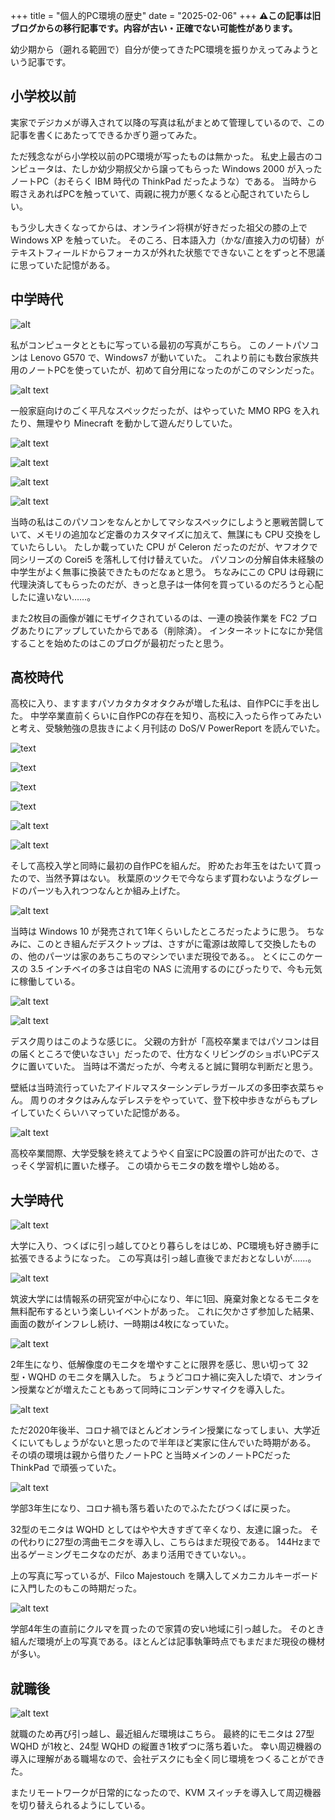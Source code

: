 +++
title = "個人的PC環境の歴史"
date = "2025-02-06"
+++
**⚠️この記事は旧ブログからの移行記事です。内容が古い・正確でない可能性があります。**

幼少期から（遡れる範囲で）自分が使ってきたPC環境を振りかえってみようという記事です。

## 小学校以前
実家でデジカメが導入されて以降の写真は私がまとめて管理しているので、この記事を書くにあたってできるかぎり遡ってみた。

ただ残念ながら小学校以前のPC環境が写ったものは無かった。
私史上最古のコンピュータは、たしか幼少期叔父から譲ってもらった Windows 2000 が入ったノートPC（おそらく IBM 時代の ThinkPad だったような）である。
当時から暇さえあればPCを触っていて、両親に視力が悪くなると心配されていたらしい。

もう少し大きくなってからは、オンライン将棋が好きだった祖父の膝の上で Windows XP を触っていた。
そのころ、日本語入力（かな/直接入力の切替）がテキストフィールドからフォーカスが外れた状態でできないことをずっと不思議に思っていた記憶がある。

## 中学時代

![alt](./me.jpg)

私がコンピュータとともに写っている最初の写真がこちら。
このノートパソコンは Lenovo G570 で、Windows7 が動いていた。
これより前にも数台家族共用のノートPCを使っていたが、初めて自分用になったのがこのマシンだった。

![alt text](g570.JPG)

一般家庭向けのごく平凡なスペックだったが、はやっていた MMO RPG を入れたり、無理やり Minecraft を動かして遊んだりしていた。

![alt text](g570_open.JPG)

![alt text](cpu.JPG)

![alt text](fan.JPG)

![alt text](g570_inside.JPG)

当時の私はこのパソコンをなんとかしてマシなスペックにしようと悪戦苦闘していて、メモリの追加など定番のカスタマイズに加えて、無謀にも CPU 交換をしていたらしい。
たしか載っていた CPU が Celeron だったのだが、ヤフオクで同シリーズの Corei5 を落札して付け替えていた。
パソコンの分解自体未経験の中学生がよく無事に換装できたものだなぁと思う。
ちなみにこの CPU は母親に代理決済してもらったのだが、きっと息子は一体何を買っているのだろうと心配したに違いない……。

また2枚目の画像が雑にモザイクされているのは、一連の換装作業を FC2 ブログあたりにアップしていたからである（削除済）。
インターネットになにか発信することを始めたのはこのブログが最初だったと思う。

## 高校時代
高校に入り、ますますパソカタカタオタクみが増した私は、自作PCに手を出した。
中学卒業直前くらいに自作PCの存在を知り、高校に入ったら作ってみたいと考え、受験勉強の息抜きによく月刊誌の DoS/V PowerReport を読んでいた。

![text](IMG_4702.JPG)

![text](IMG_4703.JPG)
 
![text](IMG_4704.JPG)
  
![text](IMG_4705.JPG)

![alt text](IMG_4707.JPG)

![alt text](IMG_4709.JPG)

そして高校入学と同時に最初の自作PCを組んだ。
貯めたお年玉をはたいて買ったので、当然予算はない。
秋葉原のツクモで今ならまず買わないようなグレードのパーツも入れつつなんとか組み上げた。

![alt text](IMG_4784.JPG)

当時は Windows 10 が発売されて1年くらいしたところだったように思う。
ちなみに、このとき組んだデスクトップは、さすがに電源は故障して交換したものの、他のパーツは家のあちこちのマシンでいまだ現役である。。 
とくにこのケースの 3.5 インチベイの多さは自宅の NAS に流用するのにぴったりで、今も元気に稼働している。

![alt text](IMG_5384.JPG)

![alt text](notepc.jpg)

デスク周りはこのような感じに。
父親の方針が「高校卒業まではパソコンは目の届くところで使いなさい」だったので、仕方なくリビングのショボいPCデスクに置いていた。
当時は不満だったが、今考えると誠に賢明な判断だと思う。

壁紙は当時流行っていたアイドルマスターシンデレラガールズの多田李衣菜ちゃん。
周りのオタクはみんなデレステをやっていて、登下校中歩きながらもプレイしていたくらいハマっていた記憶がある。

![alt text](newdesk.jpg)

高校卒業間際、大学受験を終えてようやく自室にPC設置の許可が出たので、さっそく学習机に置いた様子。
この頃からモニタの数を増やし始める。

## 大学時代

![alt text](2019.jpg)

大学に入り、つくばに引っ越してひとり暮らしをはじめ、PC環境も好き勝手に拡張できるようになった。
この写真は引っ越し直後でまだおとなしいが……。

![alt text](2019-2.jpg)

筑波大学には情報系の研究室が中心になり、年に1回、廃棄対象となるモニタを無料配布するという楽しいイベントがあった。
これに欠かさず参加した結果、画面の数がインフレし続け、一時期は4枚になっていた。

![alt text](2020.jpg)

2年生になり、低解像度のモニタを増やすことに限界を感じ、思い切って 32型・WQHD のモニタを購入した。
ちょうどコロナ禍に突入した頃で、オンライン授業などが増えたこともあって同時にコンデンサマイクを導入した。

![alt text](2020-2.jpg)

ただ2020年後半、コロナ禍でほとんどオンライン授業になってしまい、大学近くにいてもしょうがないと思ったので半年ほど実家に住んでいた時期がある。 その頃の環境は親から借りたノートPC と当時メインのノートPCだった ThinkPad で頑張っていた。

![alt text](2023.jpg)

学部3年生になり、コロナ禍も落ち着いたのでふたたびつくばに戻った。

32型のモニタは WQHD としてはやや大きすぎて辛くなり、友達に譲った。
その代わりに27型の湾曲モニタを導入し、こちらはまだ現役である。
144Hzまで出るゲーミングモニタなのだが、あまり活用できていない。。

上の写真に写っているが、Filco Majestouch を購入してメカニカルキーボードに入門したのもこの時期だった。

![alt text](2023-2.jpg)

学部4年生の直前にクルマを買ったので家賃の安い地域に引っ越した。
そのとき組んだ環境が上の写真である。ほとんどは記事執筆時点でもまだまだ現役の機材が多い。

## 就職後

![alt text](2025.jpg)

就職のため再び引っ越し、最近組んだ環境はこちら。
最終的にモニタは 27型 WQHD が1枚と、24型 WQHD の縦置き1枚ずつに落ち着いた。
幸い周辺機器の導入に理解がある職場なので、会社デスクにも全く同じ環境をつくることができた。

またリモートワークが日常的になったので、KVM スイッチを導入して周辺機器を切り替えられるようにしている。
